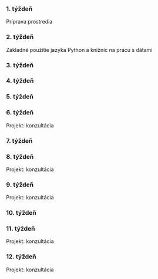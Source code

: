 ### 1. týždeň

Príprava prostredia

### 2. týždeň

Základné použitie jazyka Python a knižníc na prácu s dátami

### 3. týždeň

### 4. týždeň

### 5. týždeň

### 6. týždeň

Projekt: konzultácia

### 7. týždeň

### 8. týždeň

Projekt: konzultácia

### 9. týždeň

Projekt: konzultácia

### 10. týždeň

### 11. týždeň

Projekt: konzultácia

### 12. týždeň

Projekt: konzultácia
